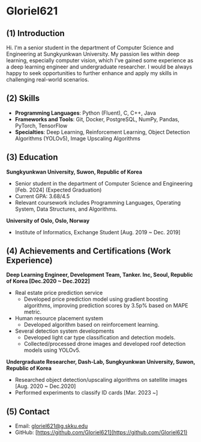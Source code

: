# Gloriel621

## (1) Introduction

Hi. I'm a senior student in the department of Computer Science and Engineering at Sungkyunkwan University. My passion lies within deep learning, especially computer vision, which I've gained some experience as a deep learning engineer and undergraduate researcher. I would be always happy to seek opportunities to further enhance and apply my skills in challenging real-world scenarios.

## (2) Skills

- **Programming Languages**: Python (Fluent), C, C++, Java
- **Frameworks and Tools**: Git, Docker, PostgreSQL, NumPy, Pandas, PyTorch, TensorFlow
- **Specialties**: Deep Learning, Reinforcement Learning, Object Detection Algorithms (YOLOv5), Image Upscaling Algorithms

## (3) Education

**Sungkyunkwan University, Suwon, Republic of Korea**
- Senior student in the department of Computer Science and Engineering [Feb. 2024] (Expected Graduation)
- Current GPA: 3.68/4.5
- Relevant coursework includes Programming Languages, Operating System, Data Structures, and Algorithms.

**University of Oslo, Oslo, Norway**
- Institute of Informatics, Exchange Student [Aug. 2019 ~ Dec. 2019]

## (4) Achievements and Certifications (Work Experience)

**Deep Learning Engineer, Development Team, Tanker. Inc, Seoul, Republic of Korea [Dec.2020 ~ Dec.2022]**
- Real estate price prediction service
  - Developed price prediction model using gradient boosting algorithms, improving prediction scores by 3.5p% based on MAPE metric.
- Human resource placement system
  - Developed algorithm based on reinforcement learning.
- Several detection system developments
  - Developed light car type classification and detection models.
  - Collected/processed drone images and developed roof detection models using YOLOv5.

**Undergraduate Researcher, Dash-Lab, Sungkyunkwan University, Suwon, Republic of Korea**
- Researched object detection/upscaling algorithms on satellite images [Aug. 2020 ~ Dec.2020]
- Performed experiments to classify ID cards [Mar. 2023 ~]

## (5) Contact

- Email: [gloriel621@g.skku.edu](mailto:gloriel621@g.skku.edu)
- GitHub: [https://github.com/Gloriel621](https://github.com/Gloriel621)
